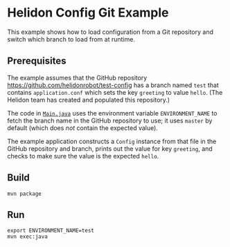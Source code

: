 
# Helidon Config Git Example

This example shows how to load configuration from a Git repository
and switch which branch to load from at runtime.

## Prerequisites
The example assumes that the GitHub repository <https://github.com/helidonrobot/test-config>
has a branch named `test` that contains `application.conf` which sets the key
`greeting` to value `hello`. (The Helidon team has created and populated this 
repository.)

The code in [`Main.java`](./src/main/java/io/helidon/config/examples/git/Main.java)
uses the environment variable `ENVIRONMENT_NAME` to fetch the branch name
in the GitHub repository to use; it uses `master` by default (which does _not_ 
contain the expected value).

The example application constructs a `Config` instance from that file in the 
GitHub repository and branch, prints out the value for key `greeting`, and 
checks to make sure the value is the expected `hello`.

## Build

```
mvn package
```

## Run

```
export ENVIRONMENT_NAME=test
mvn exec:java
```
